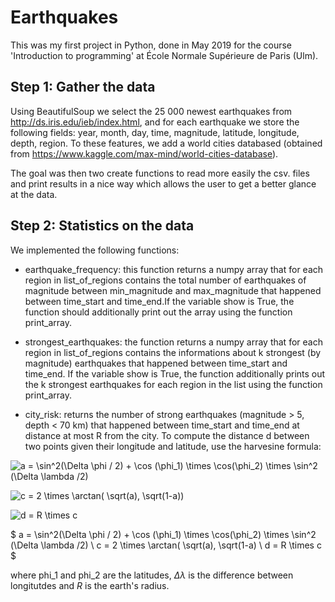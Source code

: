 # Earthquakes

This was my first project in Python, done in May 2019 for the course 'Introduction to programming' at École Normale Supérieure de Paris (Ulm). 

## Step 1: Gather the data

Using BeautifulSoup we select the 25 000 newest earthquakes from http://ds.iris.edu/ieb/index.html, and for each earthquake we store the following fields: year, month, day, time, magnitude, latitude, longitude, depth, region.
To these features, we add a world cities databased (obtained from https://www.kaggle.com/max-mind/world-cities-database). 

The goal was then two create functions to read more easily the csv. files and print results in a nice way which allows the user to get a better glance at the data. 

## Step 2: Statistics on the data 

We implemented the following functions: 

- earthquake_frequency: this function returns a numpy array that for each region in list_of_regions contains the total number of earthquakes of magnitude between min_magnitude and max_magnitude that happened between time_start and time_end.If the variable show is True, the function should additionally print out the array using the function print_array.

- strongest_earthquakes: the function returns a numpy array that for each region in list_of_regions contains the informations about k strongest (by magnitude) earthquakes that happened between time_start and time_end. If the variable show is True, the function additionally prints out the k strongest earthquakes for each region in the list using the function print_array.

- city_risk: returns the number of strong earthquakes (magnitude > 5, depth < 70 km) that happened between time_start and time_end at distance at most R from the city. To compute the distance d between two points given their longitude and latitude, use the harvesine formula:

![a = \sin^2(\Delta \phi / 2) + \cos (\phi_1) \times \cos(\phi_2) \times \sin^2 (\Delta \lambda /2) ](https://render.githubusercontent.com/render/math?math=a%20%3D%20%5Csin%5E2(%5CDelta%20%5Cphi%20%2F%202)%20%2B%20%5Ccos%20(%5Cphi_1)%20%5Ctimes%20%5Ccos(%5Cphi_2)%20%5Ctimes%20%5Csin%5E2%20(%5CDelta%20%5Clambda%20%2F2)%20)

![c = 2 \times \arctan( \sqrt(a), \sqrt(1-a))](https://render.githubusercontent.com/render/math?math=c%20%3D%202%20%5Ctimes%20%5Carctan(%20%5Csqrt(a)%2C%20%5Csqrt(1-a)))

![d = R \times c](https://render.githubusercontent.com/render/math?math=d%20%3D%20R%20%5Ctimes%20c)


$ a = \sin^2(\Delta \phi / 2) + \cos (\phi_1) \times \cos(\phi_2) \times \sin^2 (\Delta \lambda /2) \\
c = 2 \times \arctan( \sqrt(a), \sqrt(1-a) \\
d = R \times c $

where phi_1 and phi_2 are the latitudes, $\Delta \lambda$ is the difference between longitutdes and $R$ is the earth's radius. 
